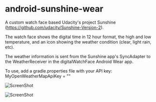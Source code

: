 # android-sunshine-wear
A custom watch face based Udacity's project Sunshine (https://github.com/udacity/Sunshine-Version-2). 

The watch face shows the digital time in 12 hour format, the high and low temperature, and an icon showing the weather condition (clear, light rain, etc). 

The weather information is sent from the Sunshine app's SyncAdapter to the WeatherReceiver in the digitalWatchFace Android Wear app.

To use, add a gradle.properties file with your API key:
MyOpenWeatherMapApiKey = ""

![ScreenShot](http://throw.rocks/android-projects/sunshine-watch-face/huawei-watch.jpg)

![ScreenShot](http://throw.rocks/android-projects/sunshine-watch-face/watch-face.png)
